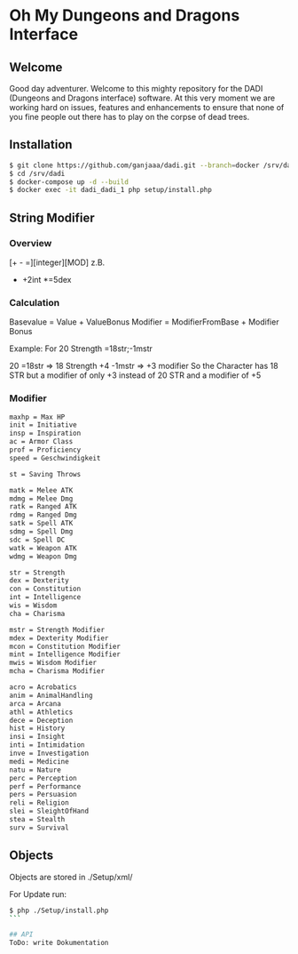 # Oh My Dungeons and Dragons Interface

## Welcome

Good day adventurer. Welcome to this mighty repository for the DADI (Dungeons and Dragons interface) software.
At this very moment we are working hard on issues, features and enhancements to ensure that none of you fine people out there has to play on the corpse of dead trees.

## Installation
```bash
$ git clone https://github.com/ganjaaa/dadi.git --branch=docker /srv/dadi
$ cd /srv/dadi
$ docker-compose up -d --build
$ docker exec -it dadi_dadi_1 php setup/install.php
```

## String Modifier
### Overview
 [+ - =][integer][MOD]
z.B.
* +2int
*=5dex

### Calculation

Basevalue = Value + ValueBonus
Modifier = ModifierFromBase + Modifier Bonus

Example:
For 20 Strength
=18str;-1mstr

20 =18str => 18 Strength
+4 -1mstr => +3 modifier
So the Character has 18 STR but a modifier of only +3 instead of 20 STR and a modifier of +5

### Modifier
```bash
maxhp = Max HP
init = Initiative
insp = Inspiration
ac = Armor Class
prof = Proficiency
speed = Geschwindigkeit

st = Saving Throws

matk = Melee ATK
mdmg = Melee Dmg
ratk = Ranged ATK
rdmg = Ranged Dmg
satk = Spell ATK
sdmg = Spell Dmg
sdc = Spell DC
watk = Weapon ATK
wdmg = Weapon Dmg

str = Strength
dex = Dexterity
con = Constitution
int = Intelligence
wis = Wisdom
cha = Charisma

mstr = Strength Modifier
mdex = Dexterity Modifier
mcon = Constitution Modifier
mint = Intelligence Modifier
mwis = Wisdom Modifier
mcha = Charisma Modifier

acro = Acrobatics
anim = AnimalHandling
arca = Arcana
athl = Athletics
dece = Deception
hist = History
insi = Insight
inti = Intimidation
inve = Investigation
medi = Medicine
natu = Nature
perc = Perception
perf = Performance
pers = Persuasion
reli = Religion
slei = SleightOfHand
stea = Stealth
surv = Survival
```

## Objects
Objects are stored in ./Setup/xml/

For Update run:
````bash
$ php ./Setup/install.php
```

## API
ToDo: write Dokumentation
